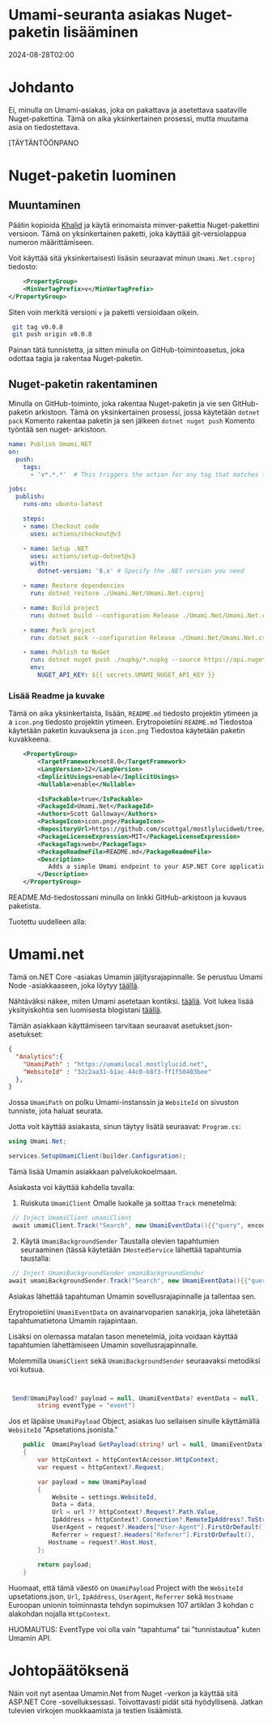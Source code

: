 # Umami-seuranta asiakas Nuget-paketin lisääminen

<!--category-- ASP.NET, Umami, Nuget -->
<datetime class="hidden">2024-08-28T02:00</datetime>

# Johdanto

Ei, minulla on Umami-asiakas, joka on pakattava ja asetettava saataville Nuget-pakettina. Tämä on aika yksinkertainen prosessi, mutta muutama asia on tiedostettava.

[TÄYTÄNTÖÖNPANO

# Nuget-paketin luominen

## Muuntaminen

Päätin kopioida [Khalid](@khalidabuhakmeh@mastodon.social) ja käytä erinomaista minver-pakettia Nuget-pakettini versioon. Tämä on yksinkertainen paketti, joka käyttää git-versiolappua numeron määrittämiseen.

Voit käyttää sitä yksinkertaisesti lisäsin seuraavat minun `Umami.Net.csproj` tiedosto:

```xml
    <PropertyGroup>
    <MinVerTagPrefix>v</MinVerTagPrefix>
</PropertyGroup>
```

Siten voin merkitä versioni `v` ja paketti versioidaan oikein.

```bash
 git tag v0.0.8       
 git push origin v0.0.8

```

Painan tätä tunnistetta, ja sitten minulla on GitHub-toimintoasetus, joka odottaa tagia ja rakentaa Nuget-paketin.

## Nuget-paketin rakentaminen

Minulla on GitHub-toiminto, joka rakentaa Nuget-paketin ja vie sen GitHub-paketin arkistoon. Tämä on yksinkertainen prosessi, jossa käytetään `dotnet pack` Komento rakentaa paketin ja sen jälkeen `dotnet nuget push` Komento työntää sen nuget- arkistoon.

```yaml
name: Publish Umami.NET
on:
  push:
    tags:
      - 'v*.*.*'  # This triggers the action for any tag that matches the pattern v1.0.0, v2.1.3, etc.

jobs:
  publish:
    runs-on: ubuntu-latest

    steps:
    - name: Checkout code
      uses: actions/checkout@v3

    - name: Setup .NET
      uses: actions/setup-dotnet@v3
      with:
        dotnet-version: '8.x' # Specify the .NET version you need

    - name: Restore dependencies
      run: dotnet restore ./Umami.Net/Umami.Net.csproj

    - name: Build project
      run: dotnet build --configuration Release ./Umami.Net/Umami.Net.csproj --no-restore

    - name: Pack project
      run: dotnet pack --configuration Release ./Umami.Net/Umami.Net.csproj --no-build --output ./nupkg

    - name: Publish to NuGet
      run: dotnet nuget push ./nupkg/*.nupkg --source https://api.nuget.org/v3/index.json --api-key ${{ secrets.UMAMI_NUGET_API_KEY }}
      env:
        NUGET_API_KEY: ${{ secrets.UMAMI_NUGET_API_KEY }}
```

### Lisää Readme ja kuvake

Tämä on aika yksinkertaista, lisään, `README.md` tiedosto projektin ytimeen ja a `icon.png` tiedosto projektin ytimeen. Erytropoietiini `README.md` Tiedostoa käytetään paketin kuvauksena ja `icon.png` Tiedostoa käytetään paketin kuvakkeena.

```xml
    <PropertyGroup>
        <TargetFramework>net8.0</TargetFramework>
        <LangVersion>12</LangVersion>
        <ImplicitUsings>enable</ImplicitUsings>
        <Nullable>enable</Nullable>

        <IsPackable>true</IsPackable>
        <PackageId>Umami.Net</PackageId>
        <Authors>Scott Galloway</Authors>
        <PackageIcon>icon.png</PackageIcon>
        <RepositoryUrl>https://github.com/scottgal/mostlylucidweb/tree/main/Umami.Net</RepositoryUrl>
        <PackageLicenseExpression>MIT</PackageLicenseExpression>
        <PackageTags>web</PackageTags>
        <PackageReadmeFile>README.md</PackageReadmeFile>
        <Description>
           Adds a simple Umami endpoint to your ASP.NET Core application.
        </Description>
    </PropertyGroup>
```

README.Md-tiedostossani minulla on linkki GitHub-arkistoon ja kuvaus paketista.

Tuotettu uudelleen alla:

# Umami.net

Tämä on.NET Core -asiakas Umamin jäljitysrajapinnalle.
Se perustuu Umami Node -asiakkaaseen, joka löytyy [täällä](https://github.com/umami-software/node).

Nähtäväksi näkee, miten Umami asetetaan kontiksi. [täällä](https://www.mostlylucid.net/blog/usingumamiforlocalanalytics).
Voit lukea lisää yksityiskohtia sen luomisesta blogistani [täällä](https://www.mostlylucid.net/blog/addingumamitrackingclientfollowup).

Tämän asiakkaan käyttämiseen tarvitaan seuraavat asetukset.json-asetukset:

```json
{
  "Analytics":{
    "UmamiPath" : "https://umamilocal.mostlylucid.net",
    "WebsiteId" : "32c2aa31-b1ac-44c0-b8f3-ff1f50403bee"
  },
}
```

Jossa `UmamiPath` on polku Umami-instanssin ja `WebsiteId` on sivuston tunniste, jota haluat seurata.

Jotta voit käyttää asiakasta, sinun täytyy lisätä seuraavat: `Program.cs`:

```csharp
using Umami.Net;

services.SetupUmamiClient(builder.Configuration);
```

Tämä lisää Umamin asiakkaan palvelukokoelmaan.

Asiakasta voi käyttää kahdella tavalla:

1. Ruiskuta `UmamiClient` Omalle luokalle ja soittaa `Track` menetelmä:

```csharp
 // Inject UmamiClient umamiClient
 await umamiClient.Track("Search", new UmamiEventData(){{"query", encodedQuery}});
```

2. Käytä `UmamiBackgroundSender` Taustalla olevien tapahtumien seuraaminen (tässä käytetään `IHostedService` lähettää tapahtumia taustalla:

```csharp
 // Inject UmamiBackgroundSender umamiBackgroundSender
await umamiBackgroundSender.Track("Search", new UmamiEventData(){{"query", encodedQuery}});
```

Asiakas lähettää tapahtuman Umamin sovellusrajapinnalle ja tallentaa sen.

Erytropoietiini `UmamiEventData` on avainarvoparien sanakirja, joka lähetetään tapahtumatietona Umamin rajapintaan.

Lisäksi on olemassa matalan tason menetelmiä, joita voidaan käyttää tapahtumien lähettämiseen Umamin sovellusrajapinnalle.

Molemmilla `UmamiClient` sekä `UmamiBackgroundSender` seuraavaksi metodiksi voi kutsua.

```csharp


 Send(UmamiPayload? payload = null, UmamiEventData? eventData = null,
        string eventType = "event")
```

Jos et läpäise `UmamiPayload` Object, asiakas luo sellaisen sinulle käyttämällä `WebsiteId` "Apsetations.jsonista."

```csharp
    public  UmamiPayload GetPayload(string? url = null, UmamiEventData? data = null)
    {
        var httpContext = httpContextAccessor.HttpContext;
        var request = httpContext?.Request;

        var payload = new UmamiPayload
        {
            Website = settings.WebsiteId,
            Data = data,
            Url = url ?? httpContext?.Request?.Path.Value,
            IpAddress = httpContext?.Connection?.RemoteIpAddress?.ToString(),
            UserAgent = request?.Headers["User-Agent"].FirstOrDefault(),
            Referrer = request?.Headers["Referer"].FirstOrDefault(),
           Hostname = request?.Host.Host,
        };
        
        return payload;
    }

```

Huomaat, että tämä väestö on `UmamiPayload` Project with the `WebsiteId` upsetations.json, `Url`, `IpAddress`, `UserAgent`, `Referrer` sekä `Hostname` Euroopan unionin toiminnasta tehdyn sopimuksen 107 artiklan 3 kohdan c alakohdan nojalla `HttpContext`.

HUOMAUTUS: EventType voi olla vain "tapahtuma" tai "tunnistautua" kuten Umamin API.

# Johtopäätöksenä

Näin voit nyt asentaa Umamin.Net from Nuget -verkon ja käyttää sitä ASP.NET Core -sovelluksessasi. Toivottavasti pidät sitä hyödyllisenä. Jatkan tulevien virkojen muokkaamista ja testien lisäämistä.